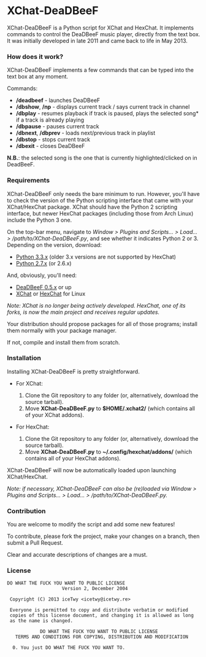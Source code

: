 # XChat-DeaDBeeF
XChat-DeaDBeeF is a Python script for XChat and HexChat. It implements commands to control the DeaDBeeF music player, directly from the text box.
It was initially developed in late 2011 and came back to life in May 2013.

###  How does it work?

XChat-DeaDBeeF implements a few commands that can be typed into the text box at any moment. 

Commands:

* **/deadbeef** - launches DeaDBeeF
* **/dbshow**, **/np** - displays current track / says current track in channel
* **/dbplay** - resumes playback if track is paused, plays the selected song* if a track is already playing
* **/dbpause** - pauses current track
* **/dbnext**, **/dbprev** - loads next/previous track in playlist
* **/dbstop** - stops current track
* **/dbexit** - closes DeaDBeeF

**N.B.**: the selected song is the one that is currently highlighted/clicked on in DeadBeeF.

### Requirements

XChat-DeaDBeeF only needs the bare minimum to run. However, you'll have to check the version of the Python scripting interface that came with your XChat/HexChat package. XChat should have the Python 2 scripting interface, but newer HexChat packages (including those from Arch Linux) include the Python 3 one.

On the top-bar menu, navigate to _Window > Plugins and Scripts... > Load... > /path/to/XChat-DeaDBeeF.py_, and see whether it indicates Python 2 or 3. Depending on the version, download:

* [Python 3.3.x](http://www.python.org/getit/ "Download Python") (older 3.x versions are not supported by HexChat)
* [Python 2.7.x](http://www.python.org/getit/ "Download Python") (or 2.6.x)

And, obviously, you'll need:

* [DeaDBeeF 0.5.x](http://deadbeef.sourceforge.net/download.html "DeaDBeeF - Ultimate Music Player For GNU/Linux") or up
* [XChat](http://sourceforge.net/projects/xchat/files/ "X-Chat - Browse Files at SourceForge.net") or [HexChat](http://hexchat.org/downloads.html "Downloads - HexChat") for Linux

_Note: XChat is no longer being actively developed. HexChat, one of its forks, is now the main project and receives regular updates._

Your distribution should propose packages for all of those programs; install them normally with your package manager.

If not, compile and install them from scratch.

### Installation

Installing XChat-DeaDBeeF is pretty straightforward.

* For XChat:
    1. Clone the Git repository to any folder (or, alternatively, download the source tarball).
    2. Move **XChat-DeaDBeeF.py** to **$HOME/.xchat2/** (which contains all of your XChat addons).

* For HexChat:
    1. Clone the Git repository to any folder (or, alternatively, download the source tarball).
    2. Move **XChat-DeaDBeeF.py** to **~/.config/hexchat/addons/** (which contains all of your HexChat addons).

XChat-DeaDBeeF will now be automatically loaded upon launching XChat/HexChat.

_Note: if necessary, XChat-DeaDBeeF can also be (re)loaded via Window > Plugins and Scripts... > Load... > /path/to/XChat-DeaDBeeF.py._

### Contribution

You are welcome to modify the script and add some new features!

To contribute, please fork the project, make your changes on a branch, then submit a Pull Request. 

Clear and accurate descriptions of changes are a must.

### License

```
DO WHAT THE FUCK YOU WANT TO PUBLIC LICENSE
                    Version 2, December 2004

 Copyright (C) 2013 iceTwy <icetwy@icetwy.re>

 Everyone is permitted to copy and distribute verbatim or modified
 copies of this license document, and changing it is allowed as long
 as the name is changed.

            DO WHAT THE FUCK YOU WANT TO PUBLIC LICENSE
   TERMS AND CONDITIONS FOR COPYING, DISTRIBUTION AND MODIFICATION

  0. You just DO WHAT THE FUCK YOU WANT TO.
```
